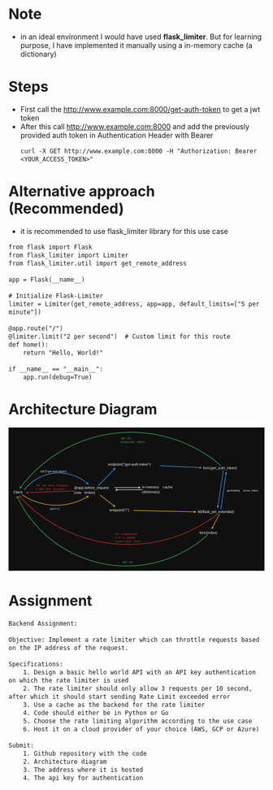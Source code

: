 # Note 
- in an ideal environment I would have used <b>flask_limiter</b>. But for learning purpose, I have implemented it manually using a in-memory cache (a dictionary)

# Steps
-   First call the <a href="http://www.example.com:8000/get-auth-token" >http://www.example.com:8000/get-auth-token</a> to get a jwt token
-   After this call <a href="http://www.example.com:8000" >http://www.example.com:8000</a> and add the previously provided auth token in Authentication Header with Bearer
    ```
    curl -X GET http://www.example.com:8000 -H "Authorization: Bearer <YOUR_ACCESS_TOKEN>"
    ```

# Alternative approach (Recommended)
-   it is recommended to use flask_limiter library for this use case
```
from flask import Flask
from flask_limiter import Limiter
from flask_limiter.util import get_remote_address

app = Flask(__name__)

# Initialize Flask-Limiter
limiter = Limiter(get_remote_address, app=app, default_limits=["5 per minute"])

@app.route("/")
@limiter.limit("2 per second")  # Custom limit for this route
def home():
    return "Hello, World!"

if __name__ == "__main__":
    app.run(debug=True)

```

# Architecture Diagram
![Architecture Diagram](arch-diagram.png)

# Assignment 
    Backend Assignment:

    Objective: Implement a rate limiter which can throttle requests based on the IP address of the request. 

    Specifications: 
        1. Design a basic hello world API with an API key authentication on which the rate limiter is used
        2. The rate limiter should only allow 3 requests per 10 second, after which it should start sending Rate Limit exceeded error
        3. Use a cache as the backend for the rate limiter
        4. Code should either be in Python or Go
        5. Choose the rate limiting algorithm according to the use case
        6. Host it on a cloud provider of your choice (AWS, GCP or Azure)

    Submit:
        1. Github repository with the code
        2. Architecture diagram
        3. The address where it is hosted 
        4. The api key for authentication